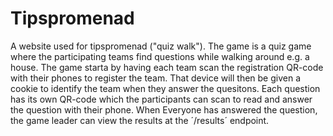 # Tipspromenad

A website used for tipspromenad ("quiz walk"). The game is a quiz game where the participating teams find questions while walking around e.g. a house. The game starta by having each team scan the registration QR-code with their phones to register the team. That device will then be given a cookie to identify the team when they answer the quesitons. Each question has its own QR-code which the participants can scan to read and answer the question with their phone. When Everyone has answered the question, the game leader can view the results at the ´/results´ endpoint. 

